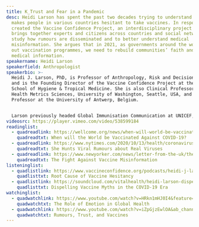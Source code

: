```yaml
---
title: K_Trust and Fear in a Pandemic
desc: Heidi Larson has spent the past two decades trying to understand what
  makes people in various countries hesitant to take vaccines. In response, she
  created the Vaccine Confidence Project, an interdisciplinary project that
  brings together experts and citizens across countries and social networks to
  study how rumours are disseminated and to better understand medical
  misinformation. She argues that in 2021, as governments around the world roll
  out vaccination programmes, we need to rebuild communities’ faith and trust in
  medical information.
speakername: Heidi Larson
speakerfield: Anthropologist
speakerbio: >-
  Heidi J. Larson, PhD, is Professor of Anthropology, Risk and Decision Science
  and is the Founding Director of the Vaccine Confidence Project at the London
  School of Hygiene & Tropical Medicine. She is also Clinical Professor of
  Health Metrics Sciences, University of Washington, Seattle, USA, and Guest
  Professor at the University of Antwerp, Belgium.


  Larson previously headed Global Immunisation Communication at UNICEF, chaired GAVI’s Advocacy Task Force, and served on the WHO SAGE Working Group on vaccine hesitancy. The VCP is a WHO Centre of Excellence on addressing Vaccine Hesitancy. Her research focuses on the analysis of social and political factors that can affect uptake of health interventions and influence policies. Her particular interest is on risk and rumour management from clinical trials to delivery – and building public trust.
videosrc: https://player.vimeo.com/video/538599184
readinglist:
  - quadreadlink: https://wellcome.org/news/when-will-world-be-vaccinated-against-covid-19
    quadreadtxt: When will the World be Vaccinated Against COVID-19?
  - quadreadlink: https://www.nytimes.com/2020/10/13/health/coronavirus-vaccine-hesitancy-larson.html
    quadreadtxt: She Hunts Viral Rumours about Real Viruses
  - quadreadlink: https://www.newyorker.com/news/letter-from-the-uk/the-fight-against-vaccine-misinformation
    quadreadtxt: The Fight Against Vaccine Misinformation
listeninglist:
  - quadlistlink: https://www.vaccineconfidence.org/podcasts/heidi-j-larson-on-the-root-causes-of-vaccine-hesitancy
    quadlisttxt: Root Cause of Vaccine Hesitancy
  - quadlistlink: https://soundcloud.com/vitalhealth/heidi-larson-dispelling-vaccine-myths-in-the-covid-19-era
    quadlisttxt: Dispelling Vaccine Myths in the COVID-19 Era
watchinglist:
  - quadwatchlink: https://www.youtube.com/watch?v=HRkn1mHJ0I4&feature=emb_logo
    quadwatchtxt: The Role of Emotion in Global Health
  - quadwatchlink: https://www.youtube.com/watch?v=iZpGjzEwlOA&ab_channel=TEDMED
    quadwatchtxt: Rumours, Trust, and Vaccines
---
```

